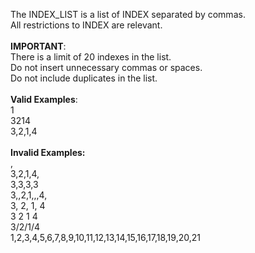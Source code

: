 The INDEX_LIST is a list of INDEX separated by commas. <br>All restrictions to INDEX are relevant.<br/><br><strong>IMPORTANT</strong>: <br>There is a limit of 20 indexes in the list.<br>Do not insert unnecessary commas or spaces.<br>Do not include duplicates in the list.<br><br/><strong>Valid Examples</strong>:<br>1<br>3214<br>3,2,1,4<br><br/><strong>Invalid Examples:</strong><br>,<br>3,2,1,4,<br>3,3,3,3<br>3,,2,1,,,4,<br>3, 2, 1, 4<br>3 2 1 4<br>3/2/1/4<br>1,2,3,4,5,6,7,8,9,10,11,12,13,14,15,16,17,18,19,20,21
